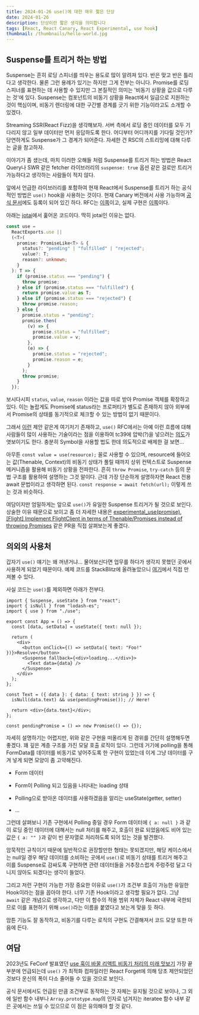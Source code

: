 ```yaml
---
title: 2024-01-26 use()에 대한 매우 짧은 단상
date: 2024-01-26
description: 단상이란 짧은 생각을 의미합니다
tags: [React, React Canary, React Experimental, use hook]
thumbnail: /thumbnails/hello-world.jpg
---
```


## Suspense를 트리거 하는 방법

Suspense는 흔히 로딩 스피너를 띄우는 용도로 많이 알려져 있다. 반은 맞고 반은 틀리다고 생각한다. 물론 그런 용례가 있기는 하지만 그게 전부는 아니다. Promise를 로딩 스피너를 표현하는 데 사용할 수 있지만 그 본질적인 의미는 '비동기 상황을 값으로 다루는 것'에 있다. Suspense는 컴포넌트의 비동기 상황을 React에서 일급으로 지원하는 것이 핵심이며, 비동기 렌더링에 대한 구간별 경계를 긋기 위한 기능이라고도 소개할 수 있겠다.

Streaming SSR(React Fizz)을 생각해보자. 서버 측에서 로딩 중인 데이터를 모두 기다리지 않고 일부 데이터만 먼저 응답하도록 한다. 어디부터 어디까지를 기다릴 것인가? 당연하게도 Suspense가 그 경계가 되어준다. 자세한 건 RSC의 스트리밍에 대해 다루는 글을 참고하자.

이야기가 좀 샜는데, 마치 이러한 오해들 처럼 Suspense를 트리거 하는 방법은 React Query나 SWR 같은 fetcher 라이브러리의 `suspense: true` 옵션 같은 걸로만 트리거 가능하다고 생각하는 사람들이 적지 않다.

앞에서 언급한 라이브러리를 포함하여 현재 React에서 Suspense를 트리거 하는 공식적인 방법은 `use()` hook을 사용하는 것이다. 현재 Canary 버전에서 사용 가능하며 [공식 문서](https://react.dev/reference/react/use)에도 등록이 되어 있긴 하다. RFC는 [이쪽](https://github.com/reactjs/rfcs/pull/229)이고, 실제 구현은 [이쪽](https://github.com/facebook/react/blob/main/packages/react-reconciler/src/ReactFiberHooks.js#L1094-L1112)이다.

아래는 [jotai](https://github.com/pmndrs/jotai/blob/main/src/react/useAtomValue.ts#L13-L42)에서 훑어온 코드이다. 딱히 jotai인 이유는 없다.

```ts
const use =
  ReactExports.use ||
  (<T>(
    promise: PromiseLike<T> & {
      status?: "pending" | "fulfilled" | "rejected";
      value?: T;
      reason?: unknown;
    }
  ): T => {
    if (promise.status === "pending") {
      throw promise;
    } else if (promise.status === "fulfilled") {
      return promise.value as T;
    } else if (promise.status === "rejected") {
      throw promise.reason;
    } else {
      promise.status = "pending";
      promise.then(
        (v) => {
          promise.status = "fulfilled";
          promise.value = v;
        },
        (e) => {
          promise.status = "rejected";
          promise.reason = e;
        }
      );
      throw promise;
    }
  });
```

보시다시피 `status`, `value`, `reason` 이라는 값을 따로 받아 Promise 객체를 확장하고 있다. 이는 놀랍게도 Promise에 status라는 프로퍼티가 별도로 존재하지 않아 외부에서 Promise의 상태를 동기적으로 체크할 수 있는 방법이 없기 때문이다.

그래서 [이런](https://github.com/nodejs/node/issues/40054) 제안 같은게 여기저기 존재하고, `use()` RFC에서는 아예 이런 흐름에 대해 사람들이 많이 사용하는 기술이라는 점을 이용하여 tc39에 압박(?)을 넣으려는 [의도](https://github.com/reactjs/rfcs/pull/229#discussion_r994854281)가 엿보이기도 한다. 충분히 Symbol을 사용할 법도 한데 의도적으로 배제한 걸 보면...

아무튼 `const value = use(resource);` 꼴로 사용할 수 있으며, resource에 들어오는 값(Thenable, Context)의 비동기 상태가 풀릴 때까지 상위 컨텍스트로 Suspense 메커니즘을 활용해 비동기 상황을 전파한다. 흔히 `throw Promise`, `try-catch` 등의 문법 구조를 활용하여 설명하는 그것 말이다. 근데 가장 단순하게 설명하자면 React 전용 await 문법이라고 생각하면 된다. `const response = await fetch(url);` 이렇게 쓰는 것과 비슷하다.

여담이지만 엄밀하게는 앞으로 `use()`가 유일한 Suspense 트리거가 될 것으로 보인다. 상술한 이유 때문으로 보이고 좀 더 자세한 내용은 [experimental_use(promise)](https://github.com/facebook/react/pull/25084), [[Flight] Implement FlightClient in terms of Thenable/Promises instead of throwing Promises](https://github.com/facebook/react/pull/25260) 같은 PR을 직접 살펴보는게 좋겠다.

## 의외의 사용처

갑자기 `use()` 얘기는 왜 꺼낸거냐... 물어보신다면 업무를 하다가 생각지 못했던 곳에서 사용하게 되었기 때문이다. 예제 코드를 StackBlitz에 올려놓았으니 [여기](https://stackblitz.com/edit/stackblitz-starters-rvq6wj?file=src%2FApp.tsx)에서 직접 만져볼 수 있다.

사실 코드는 `use()`를 제외하면 아래가 전부다.

```tsx
import { Suspense, useState } from "react";
import { isNull } from "lodash-es";
import { use } from "./use";

export const App = () => {
  const [data, setData] = useState({ text: null });

  return (
    <div>
      <button onClick={() => setData({ text: "Foo!" })}>Resolve</button>
      <Suspense fallback={<div>loading...</div>}>
        <Text data={data} />
      </Suspense>
    </div>
  );
};

const Text = ({ data }: { data: { text: string } }) => {
  isNull(data.text) && use(pendingPromise()); // Here!

  return <div>{data.text}</div>;
};

const pendingPromise = () => new Promise(() => {});
```

자세히 설명하기는 어렵지만, 위와 같은 구현을 떠올리게 된 경위를 간단히 설명해두면 좋겠다. 꽤 깊은 계층 구조를 가진 모달 호출 로직이 있다. 그런데 거기에 polling을 통해 FormData를 데이터를 비동기로 넣어주도록 한 구현이 있었는데 이게 그냥 데이터를 구겨 넣게 되면 모양이 좀 고약해진다.

- Form 데이터

- Form이 Polling 되고 있음을 나타내는 loading 상태

- Polling으로 받아온 데이터를 사용하겠음을 알리는 useState(getter, setter)

- ...

그런데 살펴보니 기존 구현에서 Polling 중일 경우 Form 데이터에 `{ a: null }` 과 같이 로딩 중인 데이터에 대해서는 null 처리를 해주고, 호출이 완료 되었음에도 비어 있는 값은 `{ a: "" }`과 같이 빈 문자열로 처리하도록 되어 있는 것을 발견했다.

암묵적인 규칙이기 때문에 일반적으로 권장할만한 형태는 못되겠지만, 해당 케이스에서는 null일 경우 해당 데이터를 소비하는 곳에서 `use()`로 비동기 상태를 트리거 해주고 이를 Suspense로 감싸도록 구현하면 관련 데이터들을 거추장스럽게 주렁주렁 달고 다니지 않아도 되겠다는 생각이 들었다.

그리고 저런 구현이 가능한 가장 중요한 이유로 `use()`가 조건부 호출이 가능한 유일한 Hook이라는 점을 꼽아야 한다. 너무 기존 Hook이라고 생각할 필요가 없다. 그냥 `await` 같은 개념으로 생각하고, 다만 이 함수의 적용 범위 자체가 React 내부에 국한되므로 이를 표현하기 위해 `use()`라는 이름을 붙였다고 보는게 맞을 듯 하다.

암튼 기능도 잘 동작하고, 비동기를 다루는 로직의 구현도 간결해져서 코드 모양 또한 마음에 든다.

## 여담

2023년도 FeConf 발표였던 [use 훅이 바꿀 리액트 비동기 처리의 미래 맛보기](https://www.youtube.com/watch?v=Hd1JeePasuw&ab_channel=FEConfKorea) 가장 끝 부분에 언급되는데 `use()` 가 최적화 컴파일러인 React Forget에 의해 당초 제안되었던 것보다 운신의 폭이 다소 줄어들 수 있을 것으로 보인다.

공식 문서에서도 언급된 만큼 조건부로 동작하는 것 자체는 유지될 것으로 보이나, 그 외에 일반 함수 내부나 `Array.prototype.map`의 인자로 넘겨지는 iteratee 함수 내부 같은 곳에서는 쓰일 수 있으므로 이 점은 유의해야 할 것 같다.
